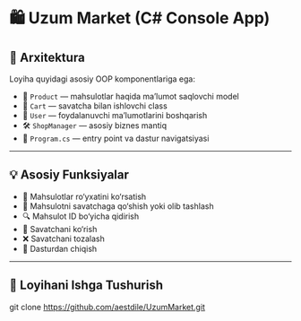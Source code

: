 # 🛍️ Uzum Market (C# Console App)

## 🧱 Arxitektura

Loyiha quyidagi asosiy OOP komponentlariga ega:

- 🧩 `Product` — mahsulotlar haqida ma’lumot saqlovchi model
- 🛒 `Cart` — savatcha bilan ishlovchi class
- 👤 `User` — foydalanuvchi ma’lumotlarini boshqarish
- 🛠️ `ShopManager` — asosiy biznes mantiq
- 🧭 `Program.cs` — entry point va dastur navigatsiyasi

---

## 💡 Asosiy Funksiyalar

- 📃 Mahsulotlar ro‘yxatini ko‘rsatish
- 🛒 Mahsulotni savatchaga qo‘shish yoki olib tashlash
- 🔍 Mahsulot ID bo‘yicha qidirish
- 🧾 Savatchani ko‘rish
- ❌ Savatchani tozalash
- 🚪 Dasturdan chiqish



---
## 📂 Loyihani Ishga Tushurish

   git clone https://github.com/aestdile/UzumMarket.git



